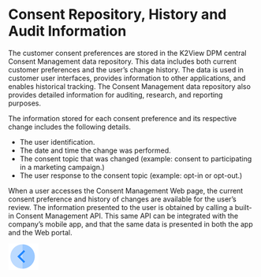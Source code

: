 # Consent Repository, History and Audit Information

The customer consent preferences are stored in the K2View DPM central Consent Management data repository. This data includes both current customer preferences and the user’s change history. The data is used in customer user interfaces, provides information to other applications, and enables historical tracking. The Consent Management data repository also provides detailed information for auditing, research, and reporting purposes.  

The information stored for each consent preference and its respective change includes the following details.

- The user identification.
- The date and time the change was performed.
- The consent topic that was changed (example: consent to participating in a marketing campaign.)
- The user response to the consent topic (example: opt-in or opt-out.)

When a user accesses the Consent Management Web page, the current consent preference and history of changes are available for the user’s review. The information presented to the user is obtained by calling a built-in Consent Management API. This same API can be integrated with the company’s mobile app, and that the same data is presented in both the app and the Web portal.  

[![Previous](/articles/DPM/images/Previous.png)](/articles/DPM/08_Consent_Management/07_CSR_Consent_User_Interface.md)

